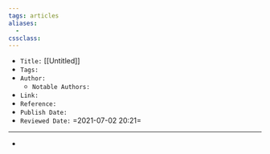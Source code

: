 ```yaml
---
tags: articles
aliases:
  - 
cssclass: 
---
```


- `Title:` [[Untitled]]
- `Tags:` 
- `Author:` 
	- `Notable Authors:` 
- `Link:` 
- `Reference:` 
- `Publish Date:` 
- `Reviewed Date:` =2021-07-02 20:21= 

---

- 